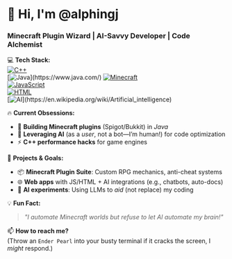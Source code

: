# 👋 Hi, I'm **@alphingj**  
### **Minecraft Plugin Wizard | AI-Savvy Developer | Code Alchemist**  

💻 **Tech Stack:**  
[![C++](https://img.shields.io/badge/C++-Expert-blue?logo=c%2B%2B&logoColor=white)](https://en.cppreference.com/)  
[![Java](https://img.shields.io/badge/Java-Learning%20(Plugin%20Dev!)-orange?logo=openjdk)](https://www.java.com/)  
[![Minecraft](https://img.shields.io/badge/Minecraft%20Plugins-Active-brightgreen?logo=minecraft)](https://www.spigotmc.org/)  
[![JavaScript](https://img.shields.io/badge/JavaScript-Dev-yellow?logo=javascript)](https://developer.mozilla.org/en-US/docs/Web/JavaScript)  
[![HTML](https://img.shields.io/badge/HTML-Creator-red?logo=html5)](https://developer.mozilla.org/en-US/docs/Web/HTML)  
[![AI](https://img.shields.io/badge/AI-Proficient%20(User,%20Not%20Tool)-purple?logo=openai)](https://en.wikipedia.org/wiki/Artificial_intelligence)  

🔥 **Current Obsessions:**  
- 🧩 **Building Minecraft plugins** (Spigot/Bukkit) in *Java*  
- 🤖 **Leveraging AI** (as a *user*, not a bot—I’m human!) for code optimization  
- ⚡ **C++ performance hacks** for game engines  

🚀 **Projects & Goals:**  
- 📦 **Minecraft Plugin Suite**: Custom RPG mechanics, anti-cheat systems  
- 🌐 **Web apps** with JS/HTML + AI integrations (e.g., chatbots, auto-docs)  
- 🧠 **AI experiments**: Using LLMs to *aid* (not replace) my coding  

💡 **Fun Fact:**  
> *"I automate Minecraft worlds but refuse to let AI automate my brain!"*  

📫 **How to reach me?**  
(Throw an `Ender Pearl` into your busty terminal if it cracks the screen, I *might* respond.)  



